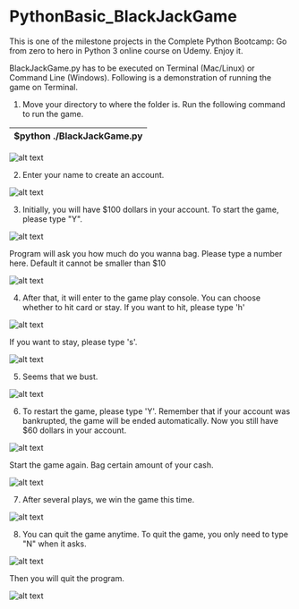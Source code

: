 # PythonBasic_BlackJackGame
This is one of the milestone projects in the Complete Python Bootcamp: Go from zero to hero in Python 3 online course on Udemy. Enjoy it.

BlackJackGame.py has to be executed on Terminal (Mac/Linux) or Command Line (Windows). Following is a demonstration of running the game on Terminal.

1. Move your directory to where the folder is. Run the following command to run the game.

|$python ./BlackJackGame.py|
|--------------------------|

![alt text](https://raw.githubusercontent.com/timtimtimab/PythonBasic_BlackJackGame/master/images/00.png)

2. Enter your name to create an account.

![alt text](https://raw.githubusercontent.com/timtimtimab/PythonBasic_BlackJackGame/master/images/01.png)

3. Initially, you will have $100 dollars in your account. To start the game, please type "Y".

![alt text](https://raw.githubusercontent.com/timtimtimab/PythonBasic_BlackJackGame/master/images/02.png)

Program will ask you how much do you wanna bag. Please type a number here. Default it cannot be smaller than $10

![alt text](https://raw.githubusercontent.com/timtimtimab/PythonBasic_BlackJackGame/master/images/03.png)

4. After that, it will enter to the game play console. You can choose whether to hit card or stay. If you want to hit, please type 'h'

![alt text](https://raw.githubusercontent.com/timtimtimab/PythonBasic_BlackJackGame/master/images/04.png)

If you want to stay, please type 's'.

![alt text](https://raw.githubusercontent.com/timtimtimab/PythonBasic_BlackJackGame/master/images/05.png)

5. Seems that we bust.

![alt text](https://raw.githubusercontent.com/timtimtimab/PythonBasic_BlackJackGame/master/images/06.png)

6. To restart the game, please type 'Y'. Remember that if your account was bankrupted, the game will be ended automatically. Now you still have $60 dollars in your account. 

![alt text](https://raw.githubusercontent.com/timtimtimab/PythonBasic_BlackJackGame/master/images/07.png)

Start the game again. Bag certain amount of your cash.

![alt text](https://raw.githubusercontent.com/timtimtimab/PythonBasic_BlackJackGame/master/images/08.png)

7. After several plays, we win the game this time.

![alt text](https://raw.githubusercontent.com/timtimtimab/PythonBasic_BlackJackGame/master/images/09.png)

8. You can quit the game anytime. To quit the game, you only need to type "N" when it asks. 

![alt text](https://raw.githubusercontent.com/timtimtimab/PythonBasic_BlackJackGame/master/images/10.png)

Then you will quit the program.

![alt text](https://raw.githubusercontent.com/timtimtimab/PythonBasic_BlackJackGame/master/images/11.png)

